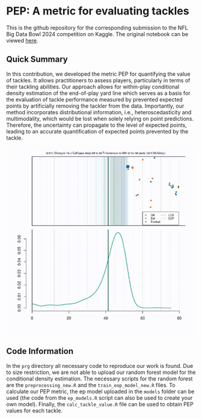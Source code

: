 
# PEP: A metric for evaluating tackles

This is the github repository for the corresponding submission to the
NFL Big Data Bowl 2024 competition on Kaggle. The original notebook can
be viewed
[here](https://www.kaggle.com/code/robbwu/pep-a-metric-for-evaluating-tackles).

## Quick Summary

In this contribution, we developed the metric PEP for quantifying the
value of tackles. It allows practitioners to assess players,
particularly in terms of their tackling abilities. Our approach allows
for within-play conditional density estimation of the end-of-play yard
line which serves as a basis for the evaluation of tackle performance
measured by prevented expected points by artificially removing the
tackler from the data. Importantly, our method incorporates
distributional information, i.e., heteroscedasticity and multimodality,
which would be lost when solely relying on point predictions. Therefore,
the uncertainty can propagate to the level of expected points, leading
to an accurate quantification of expected points prevented by the
tackle.

<img src="README_files/figure-gfm/animation.gif" style="display: block; margin: auto;" />

## Code Information

In the `prg` directory all necessary code to reproduce our work is
found. Due to size restriction, we are not able to upload our random
forest model for the conditional density estimation. The necessary
scripts for the random forest are the `preprocessing_new.R` and the
`train_eop_model_new.R` files. To calculate our PEP metric, the ep model
uploaded in the `models` folder can be used (the code from the
`ep_models.R` script can also be used to create your own model).
Finally, the `calc_tackle_value.R` file can be used to obtain PEP values
for each tackle.
